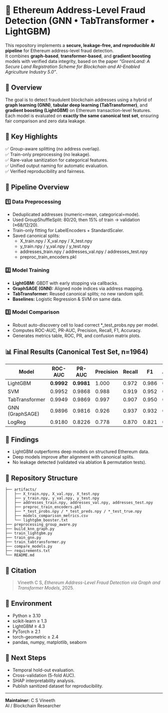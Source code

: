 # 🧠 Ethereum Address-Level Fraud Detection (GNN • TabTransformer • LightGBM)

This repository implements a **secure, leakage-free, and reproducible AI pipeline** for Ethereum address-level fraud detection.  
It combines **graph-based**, **transformer-based**, and **gradient boosting** models with verified data integrity, based on the paper *“GreenLand: A Secure Land Registration Scheme for Blockchain and AI-Enabled Agriculture Industry 5.0”*.

## 📘 Overview
The goal is to detect fraudulent blockchain addresses using a hybrid of **graph learning (GNN)**, **tabular deep learning (TabTransformer)**, and **gradient boosting (LightGBM)** on Ethereum transaction-level features.  
Each model is evaluated on **exactly the same canonical test set**, ensuring fair comparison and zero data leakage.

## 🚀 Key Highlights
✅ Group-aware splitting (no address overlap).  
✅ Train-only preprocessing (no leakage).  
✅ Rare-value sanitization for categorical features.  
✅ Unified output naming for automatic evaluation.  
✅ Verified reproducibility and fairness.

## 🧩 Pipeline Overview
### 1️⃣ Data Preprocessing
- Deduplicated addresses (numeric=mean, categorical=mode).  
- Used GroupShuffleSplit: 80/20, then 15% of train → validation (≈68/12/20).  
- Train-only fitting for LabelEncoders + StandardScaler.  
- Saved canonical splits:
  - X_train.npy / X_val.npy / X_test.npy
  - y_train.npy / y_val.npy / y_test.npy
  - addresses_train.npy / addresses_val.npy / addresses_test.npy
  - preproc_train_encoders.pkl

### 2️⃣ Model Training
- **LightGBM:** GBDT with early stopping via callbacks.  
- **GraphSAGE (GNN):** Aligned node indices via address mapping.  
- **TabTransformer:** Reused canonical splits; no new random split.  
- **Baselines:** Logistic Regression & SVM on same data.

### 3️⃣ Model Comparison
- Robust auto-discovery cell to load correct *_test_probs.npy per model.  
- Computes ROC-AUC, PR-AUC, Precision, Recall, F1, Accuracy.  
- Generates metrics table, ROC, PR, and confusion matrix plots.

## 📊 Final Results (Canonical Test Set, n=1964)
| Model | ROC-AUC | PR-AUC | Precision | Recall | F1 | Accuracy |
|--------|----------|--------|------------|---------|----|-----------|
| LightGBM | **0.9992** | **0.9981** | 1.000 | 0.972 | 0.986 | 0.994 |
| SVM | 0.9952 | 0.9868 | 0.988 | 0.919 | 0.952 | 0.980 |
| TabTransformer | 0.9949 | 0.9869 | 0.997 | 0.907 | 0.950 | 0.979 |
| GNN (GraphSAGE) | 0.9896 | 0.9816 | 0.926 | 0.937 | 0.932 | 0.970 |
| LogReg | 0.9180 | 0.8226 | 0.778 | 0.870 | 0.821 | 0.917 |

## 🧠 Findings
- LightGBM outperforms deep models on structured Ethereum data.  
- Deep models improve after alignment with canonical splits.  
- No leakage detected (validated via ablation & permutation tests).

## 📁 Repository Structure
```
├── artifacts/
│   ├── X_train.npy, X_val.npy, X_test.npy
│   ├── y_train.npy, y_val.npy, y_test.npy
│   ├── addresses_train.npy, addresses_val.npy, addresses_test.npy
│   ├── preproc_train_encoders.pkl
│   ├── *_test_probs.npy / *_test_preds.npy / *_test_true.npy
│   ├── models_comparison_metrics.csv
│   └── lightgbm_booster.txt
├── preprocessing_group_aware.py
├── build_knn_graph.py
├── train_lightgbm.py
├── train_gnn.py
├── train_tabtransformer.py
├── compare_models.py
├── requirements.txt
└── README.md
```

## 🧾 Citation
> Vineeth C S, *Ethereum Address-Level Fraud Detection via Graph and Transformer Models*, 2025.

## 🧪 Environment
- Python ≥ 3.10  
- scikit-learn ≥ 1.3  
- LightGBM ≥ 4.3  
- PyTorch ≥ 2.1  
- torch-geometric ≥ 2.4  
- pandas, numpy, matplotlib, seaborn

## 🏁 Next Steps
- Temporal hold-out evaluation.  
- Cross-validation (5-fold AUC).  
- SHAP interpretability analysis.  
- Publish sanitized dataset for reproducibility.

---
**Maintainer:** C S Vineeth  
AI / Blockchain Researcher  
